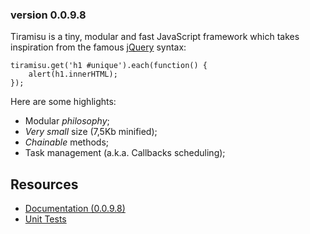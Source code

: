 
### version 0.0.9.8 ###

Tiramisu is a tiny, modular and fast JavaScript framework 
which takes inspiration from the famous [jQuery][1] syntax:

    tiramisu.get('h1 #unique').each(function() {
        alert(h1.innerHTML);
    });

Here are some highlights:

*  Modular *philosophy*;
*  *Very small* size (7,5Kb minified);
*  *Chainable* methods;
*  Task management (a.k.a. Callbacks scheduling);

Resources
---------

*  [Documentation (0.0.9.8)][2]
*  [Unit Tests][3]

[1]: http://jquery.com/
[2]: http://dl.dropbox.com/u/2060843/tiramisu/docs/index.html
[3]: http://dl.dropbox.com/u/2060843/tiramisu/test/runtests.html
